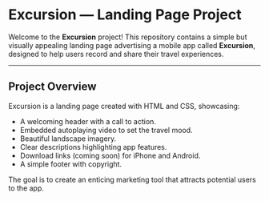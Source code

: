 # Excursion — Landing Page Project

Welcome to the **Excursion** project! This repository contains a simple but visually appealing landing page advertising a mobile app called **Excursion**, designed to help users record and share their travel experiences.

---

## Project Overview

Excursion is a landing page created with HTML and CSS, showcasing:

- A welcoming header with a call to action.
- Embedded autoplaying video to set the travel mood.
- Beautiful landscape imagery.
- Clear descriptions highlighting app features.
- Download links (coming soon) for iPhone and Android.
- A simple footer with copyright.

The goal is to create an enticing marketing tool that attracts potential users to the app.


